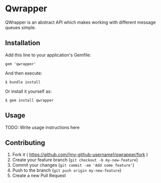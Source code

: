 # Qwrapper

QWrapper is an abstract API which makes working with different message queues simple.

## Installation

Add this line to your application's Gemfile:

    gem 'qwrapper'

And then execute:

    $ bundle install

Or install it yourself as:

    $ gem install qwrapper

## Usage

TODO: Write usage instructions here

## Contributing

1. Fork it ( https://github.com/[my-github-username]/qwrapper/fork )
2. Create your feature branch (`git checkout -b my-new-feature`)
3. Commit your changes (`git commit -am 'Add some feature'`)
4. Push to the branch (`git push origin my-new-feature`)
5. Create a new Pull Request
